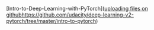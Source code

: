[Intro-to-Deep-Learning-with-PyTorch]([uploading files on github](https://github.com/udacity/deep-learning-v2-pytorch/tree/master/intro-to-pytorch)https://github.com/udacity/deep-learning-v2-pytorch/tree/master/intro-to-pytorch)
